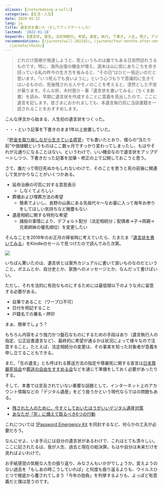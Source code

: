 ```yaml
---
aliases: [/note/making-a-will/]
categories: [生活・人生]
date: 2020-05-22
lang: ja
title: 遺言状を書いた（そしてアップデートした）
lastmod: '2022-01-18'
keywords: [遺言状, 遺言, 法定相続分, 希望, 遺産, 執行, 下書き, 人生, 残さ, デジタル]
recommendations: [/ja/note/will-202102/, /ja/note/four-months-after-moving-to-canada/,
  /ja/note/think/]
---
```


> どれだけ医療が発達しようと、死というものは誰でもある日突然訪れうるものです。特に、海外出張の機会が増え、週末は山に街にあちこちを歩き回っている私の昨今の生き方を省みると、“その日”はひと一倍近いのだと思います。「いつ死んでも良いように」という心づもりで意識的に生きてはいるものの、死後残される人やモノのことを考えると、漠然とした不安が募ります。そんな折、木村晋介・著『遺言状を書いてみる』（ちくま新書）を読み、早期に遺言状を作成することに意義を見出したので、ここに遺言を記します。皆さまにおかれましても、本遺言執行前に当該書籍を一読されることをおすすめします。

こんな序文から始まる、人生初の遺言状をつくった。

・・・という記事を下書きのまま1年以上放置していた。

『[貯金を取り崩しながら生きている感覚](/ja/note/life-with-covid-19/)』でも書いたとおり、僕らの“当たり前”や価値観というものはここ数ヶ月ですっかり変わってしまったし、もはやそれが元通りになることはない。というわけで、いい機会なので遺言状をアップデートしつつ、下書きだった記事を加筆・修正の上で公開しておこうと思う。

さて、誰だって明日死ぬかもしれないわけで、そのことを思うと死の前後に関連して気がかりなことがいくつかある。

- 延命治療の可否に対する意思表示
    - しなくてよろしい
- 葬儀および埋葬方法の希望
    - 簡素でよいし、長野の山奥にある先祖代々〜なお墓に入って毎年お参りをしてほしい気持ちなど微塵もない
- 遺産相続に関する特別な希望
    - 諸般の事情により、デフォルト配分（法定相続分；配偶者→子→両親→兄弟姉妹の優先順位）を変更したい

そんなことを2019年のお正月の帰省時に考えていたら、たまたま『[遺言状を書いてみる](https://amzn.to/2AAret6)』をKindleのセールで見つけたので読んでみた次第。

<a href="https://www.amazon.co.jp/dp/B00NM1KRKM/ref=as_li_ss_il?_encoding=UTF8&btkr=1&linkCode=li2&tag=takuti-22&linkId=7b5ca1c87c0a3bcaf7c94257b4115dc5&language=ja_JP" target="_blank"><img border="0" src="//ws-fe.amazon-adsystem.com/widgets/q?_encoding=UTF8&ASIN=B00NM1KRKM&Format=_SL160_&ID=AsinImage&MarketPlace=JP&ServiceVersion=20070822&WS=1&tag=takuti-22&language=ja_JP" ></a><img src="https://ir-jp.amazon-adsystem.com/e/ir?t=takuti-22&language=ja_JP&l=li2&o=9&a=B00NM1KRKM" width="1" height="1" border="0" alt="" style="border:none !important; margin:0px !important;" />

いちばん驚いたのは、遺言状とは案外カジュアルに書いて良いものなのだということ。ポエムとか、自分史とか、家族へのメッセージとか、なんだって書けばいい。

ただし、それを法的に有効なものにするためには最低限以下のような点に留意する必要がある。

- 自筆であること（ワープロ不可）
- 日付を明記すること
- 戸籍名での署名・押印

まぁ、簡単でしょう？

もちろん内容をより強力かつ盤石なものにするための手段はあり（遺言執行人の指定、公正証書遺言など）、最終的に希望が通るかは状況によって様々なので注意すること。たとえば、法定相続分の変更は、その事実を知った対象者が意義を申し立てることもできる。

また、「生の遺言」とも呼ばれる葬送方法の指定や尊厳死に関する宣言は[日本尊厳死協会](https://www.songenshi-kyokai.com)や[葬送の自由をすすめる会](https://www.shizensou.net)などを通じて準備をしておく必要があったりする。

そして、本書では言及されていない重要な話題として、インターネット上のアカウント情報などの「デジタル遺産」をどう扱うかという現代ならではの問題もある。

- [残された人のために、今すぐしておいたほうがいいデジタル遺産対策](https://www.lifehacker.jp/2017/12/171205-you-need-to-deal-with-your-digital-legacy-right-now.html)
- [あなたが「死」に備えて取るべき6つの行動](https://www.technologyreview.jp/s/109428/six-things-to-do-with-your-data-before-you-die/)

これについては [1Password Emergency Kit](https://support.1password.com/emergency-kit/) を同封するなど、何らかの工夫が必要だろう。

なんにせよ、いま手元には自分の遺言状があるわけで、これはとても清々しい。ここに記されたるは、我が人生、過去と現在の総決算。もはや自分は未来だけを見ればよいわけで。

お手紙感覚の気軽な人生の振り返り、みなさんもいかがでしょうか。変えようのない過去を「もしあの時こうしていれば」と何度も振り返るよりも、ウイルスひとつで根底から覆されてしまう「今年の抱負」を列挙するよりも、よっぽど有意義だと僕は思うのです。